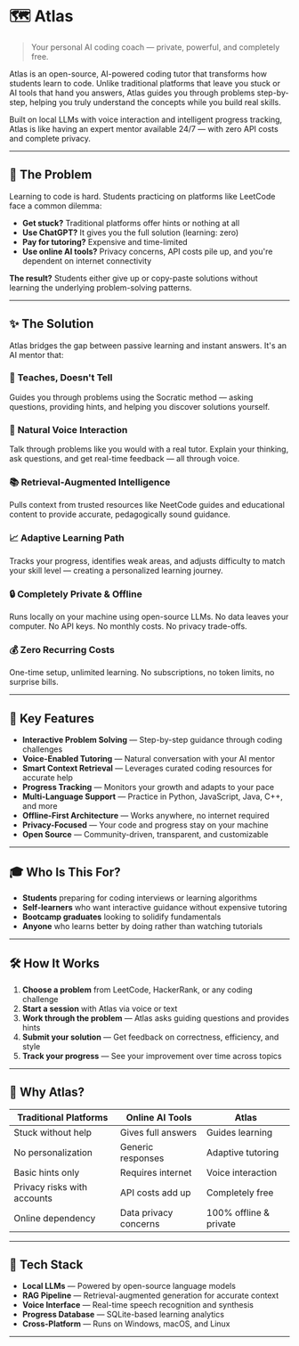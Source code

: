 # 🗺️ Atlas

> Your personal AI coding coach — private, powerful, and completely free.

Atlas is an open-source, AI-powered coding tutor that transforms how students learn to code. Unlike traditional platforms that leave you stuck or AI tools that hand you answers, Atlas guides you through problems step-by-step, helping you truly understand the concepts while you build real skills.

Built on local LLMs with voice interaction and intelligent progress tracking, Atlas is like having an expert mentor available 24/7 — with zero API costs and complete privacy.

---

## 🎯 The Problem

Learning to code is hard. Students practicing on platforms like LeetCode face a common dilemma:

- **Get stuck?** Traditional platforms offer hints or nothing at all
- **Use ChatGPT?** It gives you the full solution (learning: zero)
- **Pay for tutoring?** Expensive and time-limited
- **Use online AI tools?** Privacy concerns, API costs pile up, and you're dependent on internet connectivity

**The result?** Students either give up or copy-paste solutions without learning the underlying problem-solving patterns.

---

## ✨ The Solution

Atlas bridges the gap between passive learning and instant answers. It's an AI mentor that:

### 🧠 **Teaches, Doesn't Tell**
Guides you through problems using the Socratic method — asking questions, providing hints, and helping you discover solutions yourself.

### 🎤 **Natural Voice Interaction**
Talk through problems like you would with a real tutor. Explain your thinking, ask questions, and get real-time feedback — all through voice.

### 📚 **Retrieval-Augmented Intelligence**
Pulls context from trusted resources like NeetCode guides and educational content to provide accurate, pedagogically sound guidance.

### 📈 **Adaptive Learning Path**
Tracks your progress, identifies weak areas, and adjusts difficulty to match your skill level — creating a personalized learning journey.

### 🔒 **Completely Private & Offline**
Runs locally on your machine using open-source LLMs. No data leaves your computer. No API keys. No monthly costs. No privacy trade-offs.

### 💰 **Zero Recurring Costs**
One-time setup, unlimited learning. No subscriptions, no token limits, no surprise bills.

---

## 🚀 Key Features

- **Interactive Problem Solving** — Step-by-step guidance through coding challenges
- **Voice-Enabled Tutoring** — Natural conversation with your AI mentor
- **Smart Context Retrieval** — Leverages curated coding resources for accurate help
- **Progress Tracking** — Monitors your growth and adapts to your pace
- **Multi-Language Support** — Practice in Python, JavaScript, Java, C++, and more
- **Offline-First Architecture** — Works anywhere, no internet required
- **Privacy-Focused** — Your code and progress stay on your machine
- **Open Source** — Community-driven, transparent, and customizable

---

## 🎓 Who Is This For?

- **Students** preparing for coding interviews or learning algorithms
- **Self-learners** who want interactive guidance without expensive tutoring
- **Bootcamp graduates** looking to solidify fundamentals
- **Anyone** who learns better by doing rather than watching tutorials

---

## 🛠️ How It Works

1. **Choose a problem** from LeetCode, HackerRank, or any coding challenge
2. **Start a session** with Atlas via voice or text
3. **Work through the problem** — Atlas asks guiding questions and provides hints
4. **Submit your solution** — Get feedback on correctness, efficiency, and style
5. **Track your progress** — See your improvement over time across topics

---

## 🌟 Why Atlas?

| Traditional Platforms | Online AI Tools | **Atlas** |
|----------------------|-----------------|-----------|
| Stuck without help | Gives full answers | Guides learning |
| No personalization | Generic responses | Adaptive tutoring |
| Basic hints only | Requires internet | Voice interaction |
| Privacy risks with accounts | API costs add up | Completely free |
| Online dependency | Data privacy concerns | 100% offline & private |

---

## 🔧 Tech Stack

- **Local LLMs** — Powered by open-source language models
- **RAG Pipeline** — Retrieval-augmented generation for accurate context
- **Voice Interface** — Real-time speech recognition and synthesis
- **Progress Database** — SQLite-based learning analytics
- **Cross-Platform** — Runs on Windows, macOS, and Linux

---
